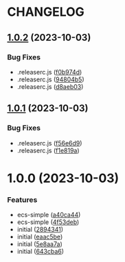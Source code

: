 # CHANGELOG

## [1.0.2](https://github.com/thejaswitricon/lerna-semantic-release/compare/v1.0.1...v1.0.2) (2023-10-03)


### Bug Fixes

* .releaserc.js ([f0b974d](https://github.com/thejaswitricon/lerna-semantic-release/commit/f0b974d078f16631d0f0fc207fcebb4d2657b4be))
* .releaserc.js ([94804b5](https://github.com/thejaswitricon/lerna-semantic-release/commit/94804b5439c791a907a72f5de120ede54d437b90))
* .releaserc.js ([d8aeb03](https://github.com/thejaswitricon/lerna-semantic-release/commit/d8aeb03228bad466972c2ba20b457ed495abe043))

## [1.0.1](https://github.com/thejaswitricon/lerna-semantic-release/compare/v1.0.0...v1.0.1) (2023-10-03)


### Bug Fixes

* .releaserc.js ([f56e6d9](https://github.com/thejaswitricon/lerna-semantic-release/commit/f56e6d9440ec78f922bb121783e6eb17690f9a30))
* .releaserc.js ([f1e819a](https://github.com/thejaswitricon/lerna-semantic-release/commit/f1e819addc14d10ee2d64b2c5c7a52ee00087c8f))

# 1.0.0 (2023-10-03)


### Features

* ecs-simple ([a40ca44](https://github.com/thejaswitricon/lerna-semantic-release/commit/a40ca441e58558c8cb2fe2a0a25fa557bb2faef6))
* ecs-simple ([4f53deb](https://github.com/thejaswitricon/lerna-semantic-release/commit/4f53deb568cf7738d7142d352cdb9ed08800d601))
* initial ([2894341](https://github.com/thejaswitricon/lerna-semantic-release/commit/289434121a1b7f491a101a3a1f26add9269b1b02))
* initial ([eaac5be](https://github.com/thejaswitricon/lerna-semantic-release/commit/eaac5be0f65c215aa536bbda54b9d5c95d22964c))
* initial ([5e8aa7a](https://github.com/thejaswitricon/lerna-semantic-release/commit/5e8aa7a683c3bc9bb6d1ca4e6e73ae86cead926d))
* initial ([643cba6](https://github.com/thejaswitricon/lerna-semantic-release/commit/643cba668b1f7d6846d67fbc77bd29ae1de59354))
